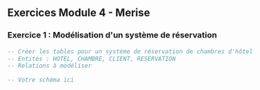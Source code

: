 ## Exercices Module 4 - Merise

### Exercice 1 : Modélisation d'un système de réservation
```sql
-- Créer les tables pour un système de réservation de chambres d'hôtel
-- Entités : HOTEL, CHAMBRE, CLIENT, RESERVATION
-- Relations à modéliser

-- Votre schéma ici
```
